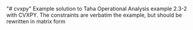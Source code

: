 "# cvxpy" 
Example solution to Taha Operational Analysis example 2.3-2 with CVXPY.
The constraints are verbatim the example, but should be rewritten in matrix form